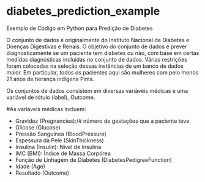 # diabetes_prediction_example
Exemplo de Código em Python para Predição de Diabetes


O conjunto de dados é originalmente do Instituto Nacional de Diabetes e Doenças Digestivas e Renais. O objetivo do conjunto de dados é prever diagnosticamente se um paciente tem diabetes ou não, com base em certas medidas diagnósticas incluídas no conjunto de dados. Várias restrições foram colocadas na seleção dessas instâncias de um banco de dados maior. Em particular, todos os pacientes aqui são mulheres com pelo menos 21 anos de herança indígena Pima.

Os conjuntos de dados consistem em diversas variáveis médicas e uma variável de rótulo (label), Outcome.

#As variáveis médicas incluem:

  - Gravidez (Pregnancies):/# número de gestações que a paciente teve
  - Glicose (Glucose)
  - Pressão Sanguínea (BloodPressure)
  - Espessura da Pele (SkinThickness)
  - Insulina (Insulin): Nível de Insulina
  - IMC (BMI): Índice de Massa Corpórea
  - Função de Linhagem de Diabetes (DiabetesPedigreeFunction)
  - Idade (Age)
  - Resultado (Outcome)
